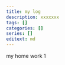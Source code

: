 ```yaml
---
title: my log
description: xxxxxxx
tags: []
categories: []
series: []
editext: md
---
```

<!--more-->
my home work 1
